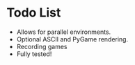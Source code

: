 # Todo List

- Allows for parallel environments.
- Optional ASCII and PyGame rendering.
- Recording games
- Fully tested!

